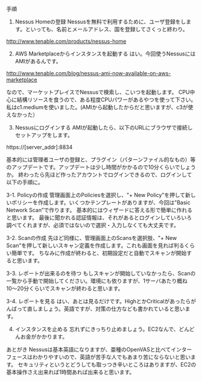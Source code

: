 手順
1. Nessus Homeの登録
Nessusを無料で利用するために、ユーザ登録をします。といっても、名前とメールアドレス、国を登録してさくっと終わり。

http://www.tenable.com/products/nessus-home

2. AWS Marketplaceからインスタンスを起動する
はい。今回使うNessusにはAMIがあるんです。

http://www.tenable.com/blog/nessus-ami-now-available-on-aws-marketplace

なので、マーケットプレイスでNessusで検索し、こいつを起動します。
CPU中心に結構リソースを食うので、ある程度CPUパワーがあるやつを使って下さい。私はc1.mediumを使いました。(AMIから起動したからだと思いますが、c3が使えなかった）

3. Nessusにログインする
AMIが起動したら、以下のURLにブラウザで接続しセットアップをします。

https://[server_addr]:8834

基本的には管理者ユーザの登録と、プラグイン（パターンファイル的なもの）等のアップデートです。アップデートは少し時間がかかるので10分くらいでしょうか。
終わったら先ほど作ったアカウントでログインできるので、ログインして以下の手順に。

3-1. Policyの作成
管理画面上のPoliciesを選択し、"+ New Policy"を押して新しいポリシーを作成します。いくつかテンプレートがありますが、今回は"Basic Network Scan”で作ります。
基本的にはウィザードに答える形で簡単に作れると思います。 最後に聞かれる認証情報は、それがあるとログインしていろいろ調べてくれますが、必須ではないので選択・入力しなくても大丈夫です。

3-2. Scanの作成
先ほど同様に、管理画面上のScansを選択肢、"+ New Scan"を押して新しいスキャン定義を作成します。これも画面を見れば判るくらい簡単です。
ちなみに作成が終わると、初期設定だと自動でスキャンが開始すると思います。

3-3. レポートが出来るのを待つ
もしスキャンが開始していなかったら、Scanの一覧から手動で開始してください。環境にも依りますが、1サーバあたり概ね10〜20分くらいでスキャンが終わると思います。

3-4. レポートを見る
はい、あとは見るだけです。HighとかCriticalがあったらがんばって直しましょう。英語ですが、対策の仕方なども書かれていると思います。

4. インスタンスを止める
忘れずにきっちり止めましょう。EC2なんで、どんどんお金がかかります。

あとがき
Nessusは基本英語になりますが、亜種のOpenVASと比べてインターフェースはわかりやすいので、英語が苦手な人でもあまり苦にならないと思います。
セキュリティというとどうしても取っつき辛いところはありますが、EC2の基本操作さえ出来れば1時間あれば出来ると思います。
